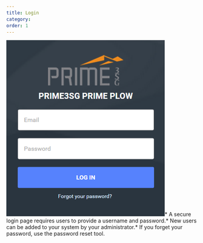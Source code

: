 ```yaml
---
title: Login
category:
order: 1
---
```


![Log In](/img/LogIn.png)\* A secure login page requires users to provide a username and password.\* New users can be added to your system by your administrator.\* If you forget your password, use the password reset tool.